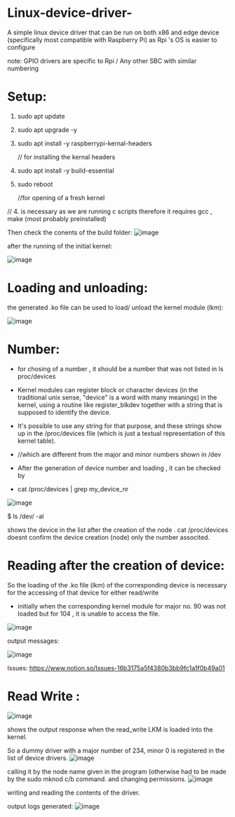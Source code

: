 # Linux-device-driver-
A simple linux device driver that can be run on both x86 and edge device (specifically most compatible with Raspberry Pi) as Rpi 's OS is easier to configure

note: GPIO drivers are specific to Rpi / Any other SBC with similar numbering

# Setup:
1. sudo apt update
2. sudo apt upgrade -y
3. sudo apt install -y raspberrypi-kernal-headers
   
   // for installing the kernal headers
4. sudo apt install -y build-essential 
5. sudo reboot
   
   //for opening of a fresh kernel
   
// 4. is necessary as we are running c scripts therefore it requires gcc , make (most probably preinstalled)

Then check the conents of the build folder:
![image](https://github.com/user-attachments/assets/a726110f-da0a-42f1-9d67-217bbc47ef80)

after the running of the initial kernel:

![image](https://github.com/user-attachments/assets/6db73b6e-b029-4fba-aab6-5267e8a2e0b3)

# Loading and unloading:

the generated .ko file can be used to load/ unload the kernel module (lkm):

![image](https://github.com/user-attachments/assets/26bedea7-f341-4760-a21f-93ebd3f04ee2)


# Number:
* for chosing of a number , it should be a number that was not listed in ls proc/devices
* Kernel modules can register block or character devices (in the traditional unix sense, "device" is a word with many meanings) in the kernel, using a routine like register_blkdev together with a string that is supposed to identify the device.
*  It's possible to use any string for that purpose, and these strings show up in the /proc/devices file (which is just a textual representation of this kernel table).
* //which are different from the major and minor numbers shown in /dev

* After the generation of device number and loading , it can be checked by
*  cat /proc/devices | grep my_device_nr

![image](https://github.com/user-attachments/assets/ff16d68d-17d4-41ed-840c-0529ad61a8ea)

$ ls /dev/ -al

shows the device in the list after the creation of the node . cat /proc/devices doesnt confirm the device creation (node) only the number associted.

# Reading after the creation of device:

So the loading of the .ko file (lkm) of the corresponding device is necessary for the accessing of that device for either read/write

* initially when the corresponding kernel module for major no. 90 was not loaded but for 104 , it is unable to access the file.

![image](https://github.com/user-attachments/assets/8b4b521c-7002-46e0-a6b2-f4aa5445e05e)

output messages:

![image](https://github.com/user-attachments/assets/e6b2e871-3999-4004-9b82-a77ed37ec21a)


Issues: https://www.notion.so/Issues-16b3175a5f4380b3bb9fc1a1f0b49a01

# Read Write :
![image](https://github.com/user-attachments/assets/38458fec-f2c0-4508-8a24-e528e40b5c1a)

shows the output response when the read_write LKM is loaded into the kernel.

So a dummy driver with a major number of 234, minor 0 is registered in the list of device drivers.
![image](https://github.com/user-attachments/assets/89cf1d4c-e41e-4cad-871a-0687eb57f090)

calling it by the node name given in the program (otherwise had to be made by the sudo mknod c/b <maj> <min>
command.
and changing permissions.
![image](https://github.com/user-attachments/assets/4835d5bd-bb47-4f82-81f6-d1dddd1366bc)

writing and reading the contents of the driver.

output logs generated:
![image](https://github.com/user-attachments/assets/b76fb41a-8e64-4172-9b65-c06359563fa1)


